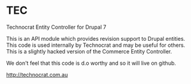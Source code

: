 TEC
===

Technocrat Entity Controller for Drupal 7

This is an API module which provides revision support to Drupal entities. This
code is used internally by Technocrat and may be useful for others.  This is
a slightly hacked version of the Commerce Entity Controller.

We don't feel that this code is d.o worthy and so it will live on github.

http://technocrat.com.au
